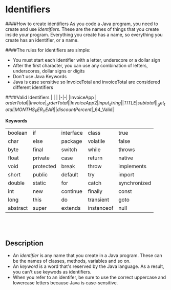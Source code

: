 # Identifiers

####How to create identifiers
As you code a Java program, you need to create and use <em>identifiers</em>. These are the names of things that you create inside your program. Everything you create has a name, so everything you create has an identifier, or a name.

####The rules for identifiers are simple:
* You must start each identifier with a letter, underscore or a dollar sign
* After the first character, you can use any combination of letters, underscores, dollar signs or digits
* Don't use Java Keywords
* Java is case sensitive so InvoiceTotal and invoiceTotal are considered different identifiers

####Valid Identifiers
|&nbsp;|&nbsp;|
|-|-|
|InvoiceApp | $orderTotal|
|Invoice|_orderTotal|
|InvoiceApp2|input_string|
|TITLE|subtotal|
|_get_total|MONTHS_PER_YEAR|
|discountPercent|$_64_Valid|

<p><strong>Keywords</strong></p>
<table style="height: 282px;" width="444">
<tbody>
<tr>
<td>boolean</td>
<td>if</td>
<td>interface</td>
<td>class</td>
<td>true</td>
</tr>
<tr>
<td>char</td>
<td>else</td>
<td>package</td>
<td>volatile</td>
<td>false</td>
</tr>
<tr>
<td>byte</td>
<td>final</td>
<td>switch</td>
<td>while</td>
<td>throws</td>
</tr>
<tr>
<td>float</td>
<td>private</td>
<td>case</td>
<td>return</td>
<td>native</td>
</tr>
<tr>
<td>void</td>
<td>protected</td>
<td>break</td>
<td>throw</td>
<td>implements</td>
</tr>
<tr>
<td>short</td>
<td>public</td>
<td>default</td>
<td>try</td>
<td>import</td>
</tr>
<tr>
<td>double</td>
<td>static</td>
<td>for</td>
<td>catch</td>
<td>synchronized</td>
</tr>
<tr>
<td>int</td>
<td>new</td>
<td>continue</td>
<td>finally</td>
<td>const</td>
</tr>
<tr>
<td>long</td>
<td>this</td>
<td>do</td>
<td>transient</td>
<td>goto</td>
</tr>
<tr>
<td>abstract</td>
<td>super</td>
<td>extends</td>
<td>instanceof</td>
<td>null</td>
</tr>
</tbody>
</table>
<p>&nbsp;</p>
<h2>Description</h2>
<ul>
<li>An <em>identifier </em>is any name that you create in a Java program. These can be the names of classes, methods, variables and so on.</li>
<li>An <em>keyword</em> is a word that's reserved by the Java language. As a result, you can't use keywods as identifiers.</li>
<li>When you refer to an identifer, be sure to use the correct uppercase and lowercase letters because Java is case-sensitive.</li>
</ul>